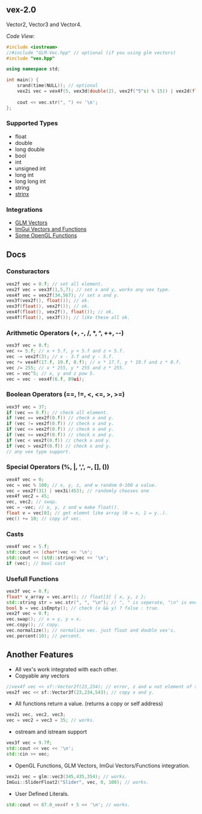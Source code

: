 ## vex-2.0

Vector2, Vector3 and Vector4.

_Code View:_
```cpp
#include <iostream>
//#include "GLM-Vec.hpp" // optional (if you using glm vectors)
#include "vex.hpp"

using namespace std;

int main() {
    srand(time(NULL)); // optional
    vex2i vec = vex4f(5, vex3d(double(2), vex2f("5"s) % 15)) | vex2d(float(3), int(8)) * vex3d(0u, vex2f(53)); // works!!
    
    cout << vec.str(", ") << '\n';
};
```

### Supported Types
- float
- double
- long double
- bool
- int
- unsigned int
- long int
- long long int
- string
- [strinx](https://github.com/TYSON-Alii/strinx)
### Integrations
- [GLM Vectors](https://github.com/TYSON-Alii/vex-2.0/blob/main/extras/GLM-Vex.hpp)
- [ImGui Vectors and Functions](https://github.com/TYSON-Alii/vex-2.0/blob/main/extras/ImGui-Vex.hpp)
- [Some OpenGL Functions](https://github.com/TYSON-Alii/vex-2.0/blob/main/extras/GL-Vex.hpp)
## Docs
### Consturactors
```cpp
vex2f vec = 0.f; // set all element.
vex2f vec = vex3f(1,5,7); // set x and y, works any vex type.
vex4f vec = vex2f(34,567); // set x and y.
vex3f(vex2f(), float()); // ok.
vex3f(float(), vex2f()); // ok.
vex4f(float(), vex2f(), float()); // ok.
vex4f(float(), vex3f()); // like these all ok.
```
### Arithmetic Operators (+, -, /, *, ^, ++, --)
```cpp
vex3f vec = 0.f;
vec += 5.f; // x + 5.f, y + 5.f and z + 5.f.
vec -= vex2f(3); // x - 3.f and y - 5.f.
vec *= vex4f(17.f, 19.f, 0.f); // x * 17.f, y * 19.f and z * 0.f.
vec /= 255; // x * 255, y * 255 and z * 255.
vec = vec^5; // x, y and z pow 5.
vec = vec - vex4f(6.f, 89ui);
```
### Boolean Operators (==, !=, <, <=, >, >=)
```cpp
vex3f vec = 37;
if (vec == 0.f); // check all element.
if (vec == vex2f(0.f)) // check x and y.
if (vec != vex2f(0.f)) // check x and y.
if (vec <= vex2f(0.f)) // check x and y.
if (vec >= vex2f(0.f)) // check x and y.
if (vec < vex2f(0.f)) // check x and y.
if (vec > vex2f(0.f)) // check x and y.
// any vex type support.
```
### Special Operators (%, |, ',', ~, [], ())
```cpp
vex4f vec = 0;
vec = vec % 100; // x, y, z, and w random 0-100 a value.
vec = vex2f(31) | vex3i(453); // randomly chooses one
vex4f vec2 = 45;
vec, vec2; // swap.
vec = ~vec; // x, y, z and w make float().
float v = vec[0]; // get elemnt like array (0 = x, 1 = y..).
vec() += 10; // copy of vec.
```
### Casts
```cpp
vex4f vec = 5.f;
std::cout << (char*)vec << '\n';
std::cout << (std::string)vec << '\n';
if (vec); // bool cast
```
### Usefull Functions
```cpp
vex3f vec = 0.f;
float* v_array = vec.arr(); // float[3] { x, y, z };
std::string str = vec.str(", ", "\n"); // ", " is seperate, "\n" is end.
bool b = vec.isEmpty(); // check (x && y) ? false : true.
vex2f vec = 0.f;
vec.swap(); // x = y, y = x.
vec.copy(); // copy.
vec.normalize(); // normalize vec. just float and double vex's.
vec.percent(10); // percent.
```
## Another Features
*  All vex's work integrated with each other.
*  Copyable any vectors
```cpp
//vex4f vec << sf::Vector2f(23,234); // error, z and w not element of sf::Vector2f.
vex2f vec << sf::Vector3f(23,234,543); // copy x and y.
```
* All functions return a value. (returns a copy or self address)
```cpp
vex2i vec, vec2, vec3;
vec = vec2 = vec3 = 35; // works.
```
* ostream and istream support
```cpp
vex3f vec = 9.7f;
std::cout << vec << '\n';
std::cin >> vec;
```
* OpenGL Functions, GLM Vectors, ImGui Vectors/Functions integration.
```cpp
vex2i vec = glm::vec3(345,435,354); // works.
ImGui::SliderFloat2("Slider", vec, 0, 100); // works.
```
* User Defined Literals.
```cpp
std::cout << 87.0_vex4f + 5 << '\n'; // works.
```
